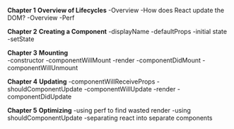 

**Chapter 1**
**Overview of Lifecycles**
  -Overview
  -How does React update the DOM?
  -Overview
  -Perf

**Chapter 2**
**Creating a Component**
  -displayName
  -defaultProps
  -initial state
  -setState

  **Chapter 3**
  **Mounting**  
  -constructor
  -componentWillMount
  -render
  -componentDidMount
  -componentWillUnmount

  **Chapter 4**
  **Updating**
  -componentWillReceiveProps
  -shouldComponentUpdate
  -componentWillUpdate
  -render
  -componentDidUpdate

  **Chapter 5**
  **Optimizing**
  -using perf to find wasted render
  -using shouldComponentUpdate
  -separating react into separate components
